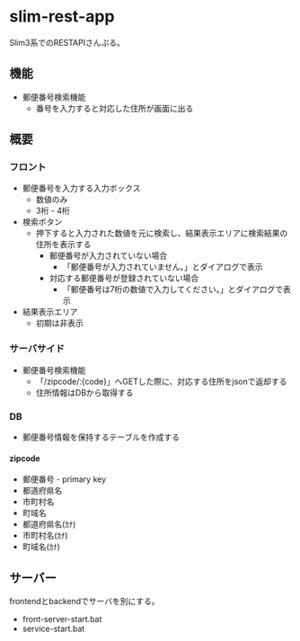 # slim-rest-app
Slim3系でのRESTAPIさんぷる。  

## 機能
* 郵便番号検索機能  
    * 番号を入力すると対応した住所が画面に出る

## 概要
### フロント
* 郵便番号を入力する入力ボックス
    * 数値のみ
    * 3桁 - 4桁
* 検索ボタン
    * 押下すると入力された数値を元に検索し、結果表示エリアに検索結果の住所を表示する
        * 郵便番号が入力されていない場合
            * 「郵便番号が入力されていません。」とダイアログで表示
        * 対応する郵便番号が登録されていない場合
            * 「郵便番号は7桁の数値で入力してください。」とダイアログで表示
* 結果表示エリア
    * 初期は非表示

### サーバサイド
* 郵便番号検索機能
    * 「/zipcode/:{code}」へGETした際に、対応する住所をjsonで返却する
    * 住所情報はDBから取得する

### DB
* 郵便番号情報を保持するテーブルを作成する

#### zipcode
* 郵便番号 - primary key
* 都道府県名
* 市町村名
* 町域名
* 都道府県名(ｶﾅ)
* 市町村名(ｶﾅ)
* 町域名(ｶﾅ)

## サーバー
frontendとbackendでサーバを別にする。  

* front-server-start.bat
* service-start.bat
